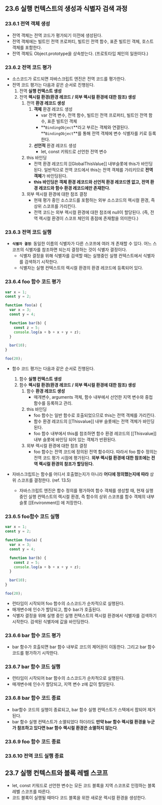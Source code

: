 ## 23.6 실행 컨텍스트의 생성과 식별자 검색 과정

### 23.6.1 전역 객체 생성

- 전역 객체는 전역 코드가 평가되기 이전에 생성된다.
- 전역 객체에는 빌트인 전역 프로퍼티, 빌트인 전역 함수, 표준 빌트인 객체, 호스트 객체를 포함한다.
- 전역 객체도 Object.prototype을 상속받는다. (프로토타입 체인의 일원이다.)

### 23.6.2 전역 코드 평가

- 소스코드가 로드되면 자바스크립트 엔진은 전역 코드를 평가한다.
- 전역 코드 평가는 다음과 같은 순서로 진행된다.
  1. 전역 **실행 컨텍스트 생성**
  2. 전역 **렉시컬 환경(환경 레코드 / 외부 렉시컬 환경에 대한 참조) 생성**
     1. 전역 **환경 레코드 생성**
        1. **객체** 환경 레코드 생성
           - var 전역 변수, 전역 함수, 빌트인 전역 프로퍼티, 빌트인 전역 함수, 표준 빌트인 객체
           - **`BindingObject`**라고 부르는 객체와 연결된다. **`BindingObject`**를 통해 전역 객체에 변수 식별자를 키로 등록한다.
        2. **선언적** 환경 레코드 생성
           - let, const 키워드로 선언한 전역 변수
     2. this 바인딩
        - 전역 환경 레코드의 [[GlobalThisValue]] 내부슬롯에 this가 바인딩 된다. 일반적으로 전역 코드에서 this는 전역 객체를 가리키므로 **전역 객체**가 바인딩된다.
        - **this 바인딩은 객체 환경 레코드와 선언적 환경 레코드엔 없고, 전역 환경 레코드와 함수 환경 레코드에만 존재한다.**
     3. 외부 렉시컬 환경에 대한 참조 결정
        - 현재 평가 중인 소스코드를 포함하는 외부 소스코드의 렉시컬 환경, 즉 상위 스코프를 가리킨다.
        - 전역 코드는 외부 렉시컬 환경에 대한 참조에 null이 할당된다. (즉, 전역 렉시컬 환경이 스코프 체인의 종점에 존재함을 의미한다.)

### 23.6.3 전역 코드 실행

- **`식별자 결정`**: 동일한 이름의 식별자가 다른 스코프에 여러 개 존재할 수 있다. 어느 스코프의 식별자를 참조하면 되는지 결정하는 것이 식별자 결정이다.
  - 식별자 결정을 위해 식별자를 검색할 때는 실행중인 실행 컨텍스트에서 식별자를 검색하기 시작한다.
  - 식별자는 실행 컨텍스트의 렉시컬 환경의 환경 레코드에 등록되어 있다.

### 23.6.4 foo 함수 코드 평가

```jsx
var x = 1;
const y = 2;

function foo(a) {
  var x = 3;
  const y = 4;

  function bar(b) {
    const z = 5;
    console.log(a + b + x + y + z);
  }

  bar(10);
}

foo(20);
```

- 함수 코드 평가는 다음과 같은 순서로 진행된다.

  1. 함수 **실행 컨텍스트 생성**
  2. 함수 **렉시컬 환경(환경 레코드 / 외부 렉시컬 환경에 대한 참조) 생성**
     1. 함수 **환경 레코드 생성**
        - 매개변수, arguments 객체, 함수 내부에서 선언한 지역 변수와 중첩 함수를 등록하고 관리.
     2. this 바인딩
        - foo 함수는 일반 함수로 호출되었으므로 this는 전역 객체를 가리킨다.
        - 함수 환경 레코드의 [[Thisvalue]] 내부 슬롯에는 전역 객체가 바인딩 된다.
        - foo 함수 내부에서 this를 참조하면 함수 환경 레코드의 [[Thisvalue]] 내부 슬롯에 바인딩 되어 있는 객체가 반환된다.
     3. 외부 렉시컬 환경에 대한 참조 결정
        - foo 함수는 전역 코드에 정의된 전역 함수이다. 따라서 foo 함수 정의는 전역 코드 평가 시점에 평가된다. **외부 렉시컬 환경에 대한 참조에는 전역 렉시컬 환경의 참조가 할당된다.**

- 자바스크립트는 함수를 어디서 호출했는지가 아니라 **어디에 정의했는지에 따라** 상위 스코프를 결정한다. (ref. 13.5)
  - 자바스크립트 엔진은 함수 정의를 평가하여 함수 객체를 생성할 때, 현재 실행 중인 실행 컨텍스트의 렉시컬 환경, 즉 함수의 상위 스코프를 함수 객체의 내부 슬롯 [[Environment]] 에 저장한다.

### 23.6.5 foo함수 코드 실행

```jsx
var x = 1;
const y = 2;

function foo(a) {
  var x = 3;
  const y = 4;

  function bar(b) {
    const z = 5;
    console.log(a + b + x + y + z);
  }

  bar(10);
}

foo(20);
```

- 런타임이 시작되어 foo 함수의 소스코드가 순차적으로 실행된다.
- 매개변수에 인수가 할당되고, 함수 bar가 호출된다.
- 식별자 결정을 위해 실행 중인 실행 컨텍스트의 렉시컬 환경에서 식별자를 검색하기 시작한다. 검색된 식별자에 값을 바인딩한다.

### 23.6.6 bar 함수 코드 평가

- bar 함수가 호출되면 bar 함수 내부로 코드의 제어권이 이동한다. 그리고 bar 함수 코드를 평가하기 시작한다.

### 23.6.7 bar 함수 코드 실행

- 런타임이 시작되어 bar 함수의 소스코드가 순차적으로 실행된다.
- 매개변수에 인수가 할당되고, 지역 변수 z에 값이 할당된다.

### 23.6.8 bar 함수 코드 종료

- bar함수 코드의 실행이 종료되고, bar 함수 실행 컨텍스트가 스택에서 팝되어 제거된다.
- bar 함수 실행 컨텍스트가 소멸되었다 하더라도 **만약 bar 함수 렉시컬 환경을 누군가 참조하고 있다면 bar 함수 렉시컬 환경은 소멸하지 않는다**.

### 23.6.9 foo 함수 코드 종료

### 23.6.10 전역 코드 실행 종료

## 23.7 실행 컨텍스트와 블록 레벨 스코프

- let, const 키워드로 선언한 변수는 모든 코드 블록을 지역 스코프로 인정하는 블록 레벨 스코프를 따른다.
- 코드 블록이 실행될 때마다 코드 블록을 위한 새로운 렉시컬 환경을 생성한다.
